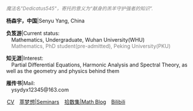 <style>
.bjimg{
  position: fixed;
  top: 0;
  left: 0;
  width:100%;
height:100%;
min-width: 1000px;
z-index:-10;
zoom: 1;
  background-image: url(https://github.com/SenyuYangPDELearner/SenyuYangPDELearner.github.io/blob/main/images/1701785178015.jpeg?raw=true);
  background-repeat: no-repeat;
  background-size: contain;
  background-position: center 0;
  opacity: 0.3;
  }
</style>
<head>    
<script src="https://cdn.mathjax.org/mathjax/latest/MathJax.js?config=TeX-AMS-MML_HTMLorMML" type="text/javascript"></script>
<script type="text/x-mathjax-config">
MathJax.Hub.Config({
        tex2jax: {
        skipTags: ['script', 'noscript', 'style', 'textarea', 'pre'],
        inlineMath: [['$','$']]
        }
});
</script>
</head>
<div class="bjimg"></div>

*<font size="2" color="grey">魔法名"Dedicatus545"，寄托的意义为“献身的羔羊守护强者的知识”. </font>*

<p><b>杨森宇，中国</b>|Senyu Yang, China</p>
<p><b>负笈游</b>|Current status: <br>
  &emsp;Mathematics, Undergraduate, Wuhan University(WHU)<br>
  &emsp;<font color="grey">Mathematics, PhD student(pre-admitted), Peking University(PKU) </font> </p>
<p><b>知无涯</b>|Interest: <br> 
  &emsp;Partial Differential Equations, Harmonic Analysis and Spectral Theory, as well as the geometry and physics behind them</p>
<p><b>雁传书</b>|Mail: <br>
  &emsp;ysydyx12345@163.com</p>
<a href="https://github.com/SenyuYangPDELearner/SenyuYangPDELearner.github.io/images/CV(inEnglish).pdf" style="margin-left: 2px">CV</a>&emsp;<a href="seminars" target="_blank">萃梦想|Seminars</a>&emsp;<a href="blog" target="_blank">拾数集|Math Blog</a>&emsp;<a href="https://space.bilibili.com/693415657?spm_id_from=333.1007.0.0" target="_blank">Bilibili</a>
